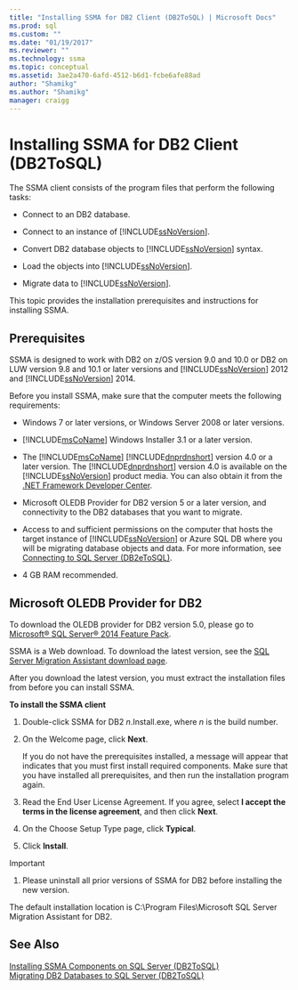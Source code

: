 ```yaml
---
title: "Installing SSMA for DB2 Client (DB2ToSQL) | Microsoft Docs"
ms.prod: sql
ms.custom: ""
ms.date: "01/19/2017"
ms.reviewer: ""
ms.technology: ssma
ms.topic: conceptual
ms.assetid: 3ae2a470-6afd-4512-b6d1-fcbe6afe88ad
author: "Shamikg"
ms.author: "Shamikg"
manager: craigg
---
```

# Installing SSMA for DB2 Client (DB2ToSQL)
The SSMA client consists of the program files that perform the following tasks:  
  
-   Connect to an DB2 database.  
  
-   Connect to an instance of [!INCLUDE[ssNoVersion](../../includes/ssnoversion-md.md)].  
  
-   Convert DB2 database objects to [!INCLUDE[ssNoVersion](../../includes/ssnoversion-md.md)] syntax.  
  
-   Load the objects into [!INCLUDE[ssNoVersion](../../includes/ssnoversion-md.md)].  
  
-   Migrate data to [!INCLUDE[ssNoVersion](../../includes/ssnoversion-md.md)].  
  
This topic provides the installation prerequisites and instructions for installing SSMA.  
  
## Prerequisites  
SSMA is designed to work with DB2 on z/OS version 9.0 and 10.0 or DB2 on LUW version 9.8 and 10.1 or later versions and [!INCLUDE[ssNoVersion](../../includes/ssnoversion-md.md)] 2012 and [!INCLUDE[ssNoVersion](../../includes/ssnoversion-md.md)] 2014.  
  
Before you install SSMA, make sure that the computer meets the following requirements:  
  
-   Windows 7 or later versions, or Windows Server 2008 or later versions.  
  
-   [!INCLUDE[msCoName](../../includes/msconame_md.md)] Windows Installer 3.1 or a later version.  
  
-   The [!INCLUDE[msCoName](../../includes/msconame_md.md)] [!INCLUDE[dnprdnshort](../../includes/dnprdnshort_md.md)] version 4.0 or a later version. The [!INCLUDE[dnprdnshort](../../includes/dnprdnshort_md.md)] version 4.0 is available on the [!INCLUDE[ssNoVersion](../../includes/ssnoversion-md.md)] product media. You can also obtain it from the [.NET Framework Developer Center](https://go.microsoft.com/fwlink/?LinkId=48882).  
  
-   Microsoft OLEDB Provider for DB2 version 5 or a later version, and connectivity to the DB2 databases that you want to migrate.  
  
-   Access to and sufficient permissions on the computer that hosts the target instance of [!INCLUDE[ssNoVersion](../../includes/ssnoversion-md.md)] or Azure SQL DB where you will be migrating database objects and data. For more information, see [Connecting to SQL Server &#40;DB2eToSQL&#41;](../../ssma/db2/connecting-to-sql-server-db2etosql.md).  
  
-   4 GB RAM recommended.  
  
## Microsoft OLEDB Provider for DB2  
To download the OLEDB provider for DB2 version 5.0, please go to [Microsoft® SQL Server® 2014 Feature Pack](https://www.microsoft.com/download/details.aspx?id=42295).  
  
SSMA is a Web download. To download the latest version, see the [SQL Server Migration Assistant download page](https://aka.ms/ssmafordb2).  
  
After you download the latest version, you must extract the installation files from before you can install SSMA.  
  
**To install the SSMA client**  
  
1.  Double-click SSMA for DB2 *n*.Install.exe, where *n* is the build number.  
  
2.  On the Welcome page, click **Next**.  
  
    If you do not have the prerequisites installed, a message will appear that indicates that you must first install required components. Make sure that you have installed all prerequisites, and then run the installation program again.  
  
3.  Read the End User License Agreement. If you agree, select **I accept the terms in the license agreement**, and then click **Next**.  
  
4.  On the Choose Setup Type page, click **Typical**.  
  
5.  Click **Install**.  
  
> [!IMPORTANT]  
> 1.  Please uninstall all prior versions of SSMA for DB2 before installing the new version.  
  
The default installation location is C:\Program Files\Microsoft SQL Server Migration Assistant for DB2.  
  
## See Also  
[Installing SSMA Components on SQL Server &#40;DB2ToSQL&#41;](../../ssma/db2/installing-ssma-components-on-sql-server-db2tosql.md)  
[Migrating DB2 Databases to SQL Server &#40;DB2ToSQL&#41;](../../ssma/db2/migrating-db2-databases-to-sql-server-db2tosql.md)  
  
